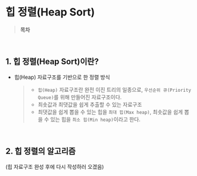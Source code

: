 # 힙 정렬(Heap Sort)  

> **목차**  

<br>

## 1. 힙 정렬(Heap Sort)이란?
- 힙(Heap) 자료구조를 기반으로 한 정렬 방식  

    > - `힙(Heap)` 자료구조란 완전 이진 트리의 일종으로, `우선순위 큐(Priority Queue)`를 위해 만들어진 자료구조이다.  
    > - 최솟값과 최댓값을 쉽게 추출할 수 있는 자료구조  
    > - 최댓값을 쉽게 뽑을 수 있는 힙을 `최대 힙(Max heap)`, 최솟값을 쉽게 뽑을 수 있는 힙을 `최소 힙(Min heap)`이라고 한다.  

<br>

## 2. 힙 정렬의 알고리즘
(힙 자료구조 완성 후에 다시 작성하러 오겠음)
